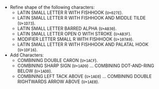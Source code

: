 * Refine shape of the following characters:
  - LATIN SMALL LETTER R WITH FISHHOOK (`U+027E`).
  - LATIN SMALL LETTER R WITH FISHHOOK AND MIDDLE TILDE (`U+1D73`).
  - LATIN SMALL LETTER BARRED ALPHA (`U+AB30`).
  - LATIN SMALL LETTER OPEN O WITH STROKE (`U+AB3F`).
  - MODIFIER LETTER SMALL R WITH FISHHOOK (`U+107A9`).
  - LATIN SMALL LETTER R WITH FISHHOOK AND PALATAL HOOK (`U+1DF16`).
* Add Characters:
  - COMBINING DOUBLE CARON (`U+1ACF`).
  - COMBINING SHARP SIGN (`U+1AD9`) ... COMBINING DOT-AND-RING BELOW (`U+1ADD`).
  - COMBINING LEFT TACK ABOVE (`U+1AE0`) ... COMBINING DOUBLE RIGHTWARDS ARROW ABOVE (`U+1AEB`).
